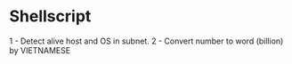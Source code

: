 # Shellscript
1 - Detect alive host and OS in subnet.
2 - Convert number to word (billion) by VIETNAMESE
